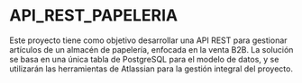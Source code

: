# API_REST_PAPELERIA
Este proyecto tiene como objetivo desarrollar una API REST para gestionar artículos de un almacén de papelería, enfocada en la venta B2B. La solución se basa en una única tabla de PostgreSQL para el modelo de datos, y se utilizarán las herramientas de Atlassian para la gestión integral del proyecto.
